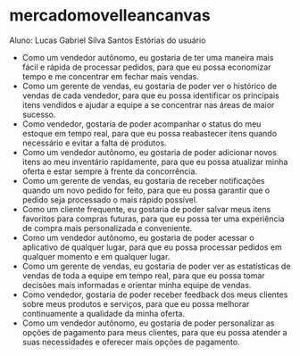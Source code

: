 # mercadomovelleancanvas

Aluno: Lucas Gabriel Silva Santos
Estórias do usuário
<ul>
 <li>Como um vendedor autônomo, eu gostaria de ter uma maneira mais fácil e rápida de processar pedidos, para que eu possa economizar tempo e me concentrar em fechar mais vendas.</li>
 <li>Como um gerente de vendas, eu gostaria de poder ver o histórico de vendas de cada vendedor, para que eu possa identificar os principais itens vendidos e ajudar a equipe a se concentrar nas áreas de maior sucesso.</li>
 <li>Como vendedor, gostaria de poder acompanhar o status do meu estoque em tempo real, para que eu possa reabastecer itens quando necessário e evitar a falta de produtos.</li>
 <li>Como um vendedor autônomo, eu gostaria de poder adicionar novos itens ao meu inventário rapidamente, para que eu possa atualizar minha oferta e estar sempre à frente da concorrência.</li>
 <li>Como um gerente de vendas, eu gostaria de receber notificações quando um novo pedido for feito, para que eu possa garantir que o pedido seja processado o mais rápido possível.</li>
 <li>Como um cliente frequente, eu gostaria de poder salvar meus itens favoritos para compras futuras, para que eu possa ter uma experiência de compra mais personalizada e conveniente.</li>
 <li>Como um vendedor autônomo, eu gostaria de poder acessar o aplicativo de qualquer lugar, para que eu possa processar pedidos em qualquer momento e em qualquer lugar.</li>
 <li>Como um gerente de vendas, eu gostaria de poder ver as estatísticas de vendas de toda a equipe em tempo real, para que eu possa tomar decisões mais informadas e orientar minha equipe de vendas.</li>
 <li>Como vendedor, gostaria de poder receber feedback dos meus clientes sobre meus produtos e serviços, para que eu possa melhorar continuamente a qualidade da minha oferta.</li>
 <li>Como um vendedor autônomo, eu gostaria de poder personalizar as opções de pagamento para meus clientes, para que eu possa atender a suas necessidades e oferecer mais opções de pagamento.</li>  
</ul>
